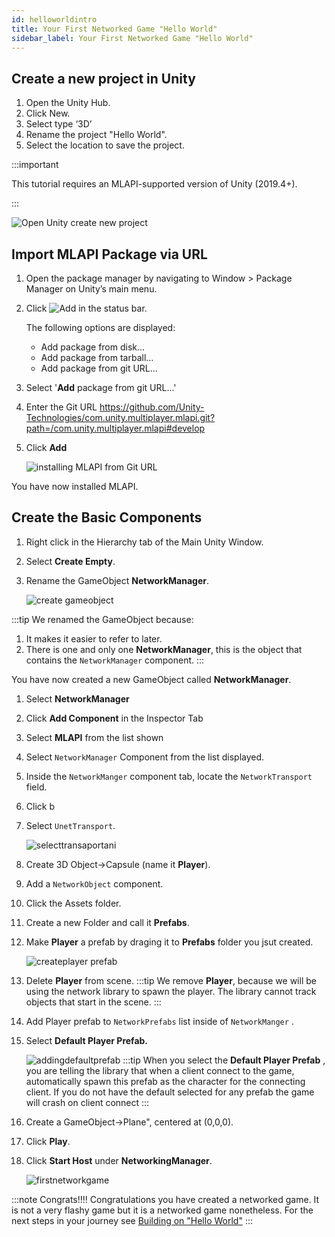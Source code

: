 ```yaml
---
id: helloworldintro
title: Your First Networked Game "Hello World"
sidebar_label: Your First Networked Game "Hello World"
---
```



## Create a new project in Unity

1. Open the Unity Hub.
1. Click New. 
1. Select type ‘3D’
1. Rename the project "Hello World".
1. Select the location to save the project.


:::important

This tutorial requires an MLAPI-supported version of Unity (2019.4+).

:::

 ![Open Unity create new project](/img/openunity.gif)
   

## Import MLAPI Package via URL

1. Open the package manager by navigating to Window > Package Manager on Unity’s main menu.
1. Click ![Add](/img/add.png) in the status bar.

    The following options are displayed:

     - Add package from disk...
     - Add package from tarball...
     - Add package from git URL...

1. Select '**Add** package from git URL...'  
1. Enter the Git URL https://github.com/Unity-Technologies/com.unity.multiplayer.mlapi.git?path=/com.unity.multiplayer.mlapi#develop
1. Click **Add**
   
    ![installing MLAPI from Git URL](/img/installingmlapiurl.gif)

You have now installed MLAPI.

## Create the Basic Components

1. Right click in the Hierarchy tab of the Main Unity Window.
1. Select **Create Empty**.
1. Rename the GameObject **NetworkManager**.
   
    ![create gameobject](/img/creategameobject.gif) 

:::tip
We renamed the GameObject because:  
1. It makes it  easier to refer to later.
1. There is one and only one **NetworkManager**, this is the object that contains the  `NetworkManager` component.
:::

You have now created a new GameObject called **NetworkManager**.
 

1. Select **NetworkManager**
1. Click **Add Component** in the Inspector Tab
1. Select **MLAPI** from the list shown
1. Select `NetworkManager` Component from the list displayed.
1. Inside the `NetworkManger` component tab, locate the  `NetworkTransport` field. 
1. Click b
1. Select `UnetTransport`.

    ![selecttransaportani](/img/selectingtransport.gif)

1. Create 3D Object->Capsule (name it **Player**). 
2. Add a `NetworkObject` component.
1. Click the Assets folder.
1. Create a  new Folder and call it **Prefabs**.
3. Make **Player** a prefab by draging it to **Prefabs** folder you jsut created.

    ![createplayer prefab](/img/createprefab.gif)

4. Delete **Player** from scene.
:::tip
We remove **Player**, because we will be using the network library to spawn the player. The library cannot track objects that start in the scene.
:::

5. Add Player prefab to `NetworkPrefabs` list inside of `NetworkManger` .
6. Select **Default Player Prefab.**

    ![addingdefaultprefab](/img/defaultplayerprefab.gif)
:::tip
When you select the **Default Player Prefab** , you are telling the library that when a client connect to the game, automatically spawn this prefab as the character for the connecting client. If you do not have the default selected for any prefab the game will crash on client connect
:::

7. Create a GameObject->Plane", centered at (0,0,0).
8. Click **Play**.
9. Click **Start Host** under **NetworkingManager**. 

    ![firstnetworkgame](/img/firstnetworkgame.gif)

:::note Congrats!!!!
Congratulations you have created a networked game. It is not a very flashy game but it is a networked game nonetheless. For the next steps in your journey see [Building on "Hello World"](helloworldparttwo.md)
:::
